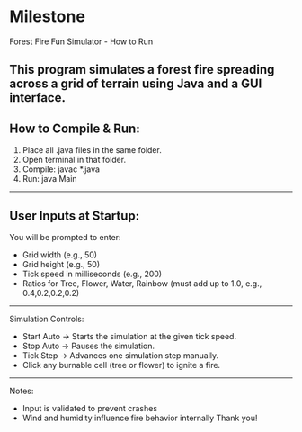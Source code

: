 # Milestone
Forest Fire Fun Simulator - How to Run

This program simulates a forest fire spreading across a grid of terrain using Java and a GUI interface.
------------------------
How to Compile & Run:
------------------------
1. Place all .java files in the same folder.
2. Open terminal in that folder.
3. Compile:  javac *.java
4. Run:      java Main
------------------------
User Inputs at Startup:
------------------------
You will be prompted to enter:
- Grid width (e.g., 50)
- Grid height (e.g., 50)
- Tick speed in milliseconds (e.g., 200)
- Ratios for Tree, Flower, Water, Rainbow
  (must add up to 1.0, e.g., 0.4,0.2,0.2,0.2)
------------------------
Simulation Controls:
- Start Auto  → Starts the simulation at the given tick speed.
- Stop Auto   → Pauses the simulation.
- Tick Step   → Advances one simulation step manually.
- Click any burnable cell (tree or flower) to ignite a fire.
------------------------
Notes:
- Input is validated to prevent crashes
- Wind and humidity influence fire behavior internally
Thank you!
